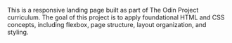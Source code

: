 This is a responsive landing page built as part of The Odin Project curriculum. The goal of this project is to apply foundational HTML and CSS concepts, including flexbox, page structure, layout organization, and styling.


